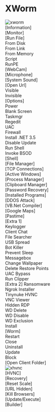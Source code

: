 # XWorm

![xworm](https://github.com/De-eloper/Image-Storage/raw/main/xwormm.PNG)  
[Information]  
[Monitor]  
[Run File]  
From Disk  
From Link  
From Memory  
Script  
RunPE  
[WebCam]  
[Microphone]  
[System Sound]  
[Open Url]  
Visible  
Invisible  
[Options]  
Power  
Blank Screen  
Taskmgr  
Regedit  
UAC  
Firewall  
Install .NET 3.5  
Disable Update  
Run Shell  
Invoke BSOD  
[Shell]  
[File Manager]  
[TCP Connections]  
[Active Windows]  
[Process Manager]  
[Clipboard Manager]  
[Password Recovery]  
[Installed Programs]  
[DDOS Attack]  
[VB.Net Compiler]  
[Google Maps]  
[Pastime]  
[Extra 1]  
Keylogger  
Client Chat  
File Searcher  
USB Spread  
Bot Killer  
Prevent Sleep  
Messagebox  
Change Wallpaper  
Delete Restore Points  
UAC Bypass  
Run Clipper  
[Extra 2] 
Ransomware  
Ngrok Installer  
Tinynuke HVNC  
VNC Viewer  
Hidden RDP  
WD Delete  
WD Disable  
WD Exclusion  
Install  
[Worm]  
Restart  
Close  
Uninstall  
Update  
Block  
[Open Client Folder]  
![xhvnc](https://github.com/De-eloper/Image-Storage/raw/main/xhvnc.PNG)  
[HVNC]  
[Recovery]  
[Reset Scale]  
[URL Hidden]  
[Kill Browsers]  
[Update/Execute]  
[Builder]  
